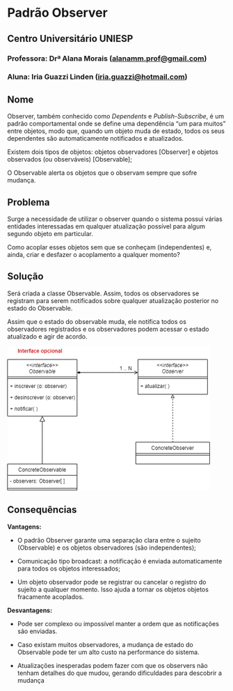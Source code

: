 # Padrão Observer

## Centro Universitário UNIESP

### Professora: Drª Alana Morais ([alanamm.prof@gmail.com](mailto:alanamm.prof@gmail.com))

### Aluna: Iria Guazzi Linden ([iria.guazzi@hotmail.com](mailto:iria.guazzi@hotmail.com))


## Nome

Observer, também conhecido como *Dependents* e *Publish-Subscribe*, é um padrão comportamental onde se define uma dependência “um para muitos” entre objetos, modo que, quando um objeto muda de estado, todos os seus dependentes são automaticamente notificados e atualizados.

Existem dois tipos de objetos: objetos observadores [Observer] e objetos observados (ou observáveis) [Observable];

O Observable alerta os objetos que o observam sempre que sofre mudança.

## Problema

Surge a necessidade de utilizar o observer quando o sistema possui várias entidades  interessadas em qualquer atualização possível para algum segundo objeto em particular.

Como acoplar esses objetos sem que se conheçam (independentes) e, ainda, criar e desfazer o acoplamento a qualquer momento?

## Solução

Será criada a classe Observable. Assim, todos os observadores se registram para serem notificados sobre qualquer atualização posterior no estado do Observable.

Assim que o estado do observable muda, ele notifica todos os observadores registrados e os observadores podem acessar o estado atualizado e agir de acordo.

![diagrama](diagrama.png)

## Consequências
**Vantagens:**
 - O padrão Observer garante uma separação clara entre o sujeito (Observable) e os objetos observadores (são independentes);

 - Comunicação tipo broadcast: a notificação é enviada automaticamente para todos os objetos interessados;

 - Um objeto observador pode se registrar ou cancelar o registro do sujeito a qualquer momento. Isso ajuda a tornar os objetos objetos fracamente acoplados.
 
**Desvantagens:**
 - Pode ser complexo ou impossível manter a ordem  que as notificações são enviadas.

 - Caso existam muitos observadores, a mudança de estado do Observable pode ter um alto custo na performance do sistema.

 - Atualizações inesperadas podem fazer com que os observers não tenham detalhes do que mudou, gerando dificuldades para descobrir a mudança
